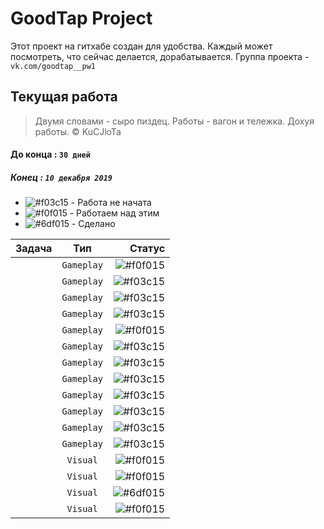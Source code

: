 # GoodTap Project
Этот проект на гитхабе создан для удобства. Каждый может посмотреть, что сейчас делается, дорабатывается.
Группа проекта - `vk.com/goodtap__pw1`  
  
## Текущая работа 
> Двумя словами - сыро пиздец. Работы - вагон и тележка. Дохуя работы. © KuCJloTa
  
#### До конца : `30 дней`  
##### Конец : `10 декабря 2019`  
  
  
- ![#f03c15](https://placehold.it/15/f03c15/000000?text=+) - Работа не начата
- ![#f0f015](https://placehold.it/15/f0f015/000000?text=+) - Работаем над этим
- ![#6df015](https://placehold.it/15/6df015/000000?text=+) - Сделано  

  
    
|    Задача     |         Тип        | Статус |
| ------------- |:------------------:| -----:|
|       | `Gameplay`           | ![#f0f015](https://placehold.it/15/f0f015/000000?text=+) |
|       | `Gameplay`         | ![#f03c15](https://placehold.it/15/f03c15/000000?text=+) |
|  | `Gameplay`           | ![#f03c15](https://placehold.it/15/f03c15/000000?text=+) |
|  | `Gameplay`           | ![#f03c15](https://placehold.it/15/f03c15/000000?text=+) |
|  | `Gameplay`           | ![#f0f015](https://placehold.it/15/f0f015/000000?text=+) |
|  | `Gameplay`           | ![#f03c15](https://placehold.it/15/f03c15/000000?text=+) |
|  | `Gameplay`           | ![#f03c15](https://placehold.it/15/f03c15/000000?text=+) |
|  | `Gameplay`           | ![#f03c15](https://placehold.it/15/f03c15/000000?text=+) |
|  | `Gameplay`           | ![#f03c15](https://placehold.it/15/f03c15/000000?text=+) |
|  | `Gameplay`           | ![#f03c15](https://placehold.it/15/f03c15/000000?text=+) |
|  | `Gameplay`           | ![#f03c15](https://placehold.it/15/f03c15/000000?text=+) |
|  | `Gameplay`           | ![#f03c15](https://placehold.it/15/f03c15/000000?text=+) |
| | `Visual`           | ![#f0f015](https://placehold.it/15/f0f015/000000?text=+) |
|  | `Visual`           | ![#f0f015](https://placehold.it/15/f0f015/000000?text=+) |
|  | `Visual`           | ![#6df015](https://placehold.it/15/6df015/000000?text=+) |
|  | `Visual`           | ![#f0f015](https://placehold.it/15/f0f015/000000?text=+) |
